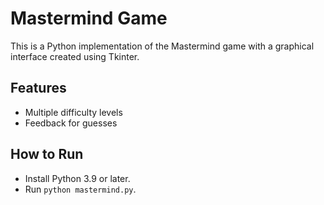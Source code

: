 # Mastermind Game
This is a Python implementation of the Mastermind game with a graphical interface created using Tkinter.

## Features
- Multiple difficulty levels
- Feedback for guesses

## How to Run
- Install Python 3.9 or later.
- Run `python mastermind.py`.
